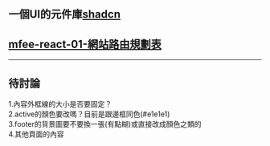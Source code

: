 ## 一個UI的元件庫[shadcn](https://ui.shadcn.com/docs/components/)
## [mfee-react-01-網站路由規劃表](https://docs.google.com/spreadsheets/d/1kLDSY2DZhGR8Svib8zixHmmzTef4QeOeMSXjI0voLto/edit?gid=0#gid=0)
----

## 待討論
1.內容外框線的大小是否要固定？  
2.active的顏色要改嗎？目前是跟邊框同色(#e1e1e1)  
3.footer的背景圖要不要換一張(有點糊)或直接改成顏色之類的  
4.其他頁面的內容  

